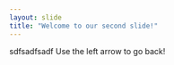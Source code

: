 ```yaml
---
layout: slide
title: "Welcome to our second slide!"
---
```

sdfsadfsadf
Use the left arrow to go back!
